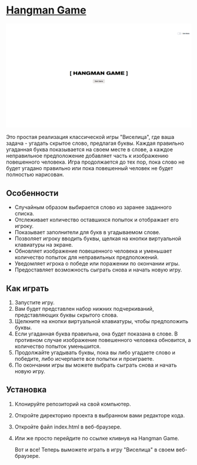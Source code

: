 # [Hangman Game](https://mshabunin97.github.io/hangman-game/)

![Hangman](public/images/hangman.png)

Это простая реализация классической игры "Виселица", где ваша задача - угадать скрытое слово, предлагая буквы. Каждая правильно угаданная буква показывается на своем месте в слове, а каждое неправильное предположение добавляет часть к изображению повешенного человека. Игра продолжается до тех пор, пока слово не будет угадано правильно или пока повешенный человек не будет полностью нарисован.

## Особенности

* Случайным образом выбирается слово из заранее заданного списка.
* Отслеживает количество оставшихся попыток и отображает его игроку.
* Показывает заполнители для букв в угадываемом слове.
* Позволяет игроку вводить буквы, щелкая на кнопки виртуальной клавиатуры на экране.
* Обновляет изображение повешенного человека и уменьшает количество попыток для неправильных предположений.
* Уведомляет игрока о победе или поражении по окончании игры.
* Предоставляет возможность сыграть снова и начать новую игру.

## Как играть

1. Запустите игру.
2. Вам будет представлен набор нижних подчеркиваний, представляющих буквы скрытого слова.
3. Щелкните на кнопки виртуальной клавиатуры, чтобы предположить буквы.
4. Если угаданная буква правильна, она будет показана в слове. В противном случае изображение повешенного человека обновится, а количество попыток уменьшится.
5. Продолжайте угадывать буквы, пока вы либо угадаете слово и победите, либо исчерпаете все попытки и проиграете.
6. По окончании игры вы можете выбрать сыграть снова и начать новую игру.

## Установка
1. Клонируйте репозиторий на свой компьютер.
2. Откройте директорию проекта в выбранном вами редакторе кода.
3. Откройте файл index.html в веб-браузере.
4. Или же просто перейдите по ссылке кливнув на Hangman Game.

    Вот и все! Теперь выможете играть в игру "Виселица" в своем веб-браузере.
